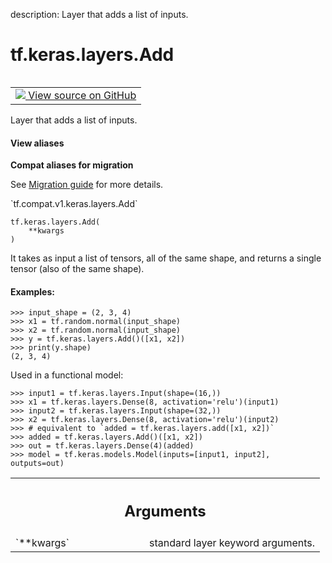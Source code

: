 description: Layer that adds a list of inputs.

<div itemscope itemtype="http://developers.google.com/ReferenceObject">
<meta itemprop="name" content="tf.keras.layers.Add" />
<meta itemprop="path" content="Stable" />
<meta itemprop="property" content="__init__"/>
<meta itemprop="property" content="__new__"/>
</div>

# tf.keras.layers.Add

<!-- Insert buttons and diff -->

<table class="tfo-notebook-buttons tfo-api nocontent" align="left">
<td>
  <a target="_blank" href="https://github.com/tensorflow/tensorflow/blob/r2.3/tensorflow/python/keras/layers/merge.py#L221-L254">
    <img src="https://www.tensorflow.org/images/GitHub-Mark-32px.png" />
    View source on GitHub
  </a>
</td>
</table>



Layer that adds a list of inputs.

<section class="expandable">
  <h4 class="showalways">View aliases</h4>
  <p>
<b>Compat aliases for migration</b>
<p>See
<a href="https://www.tensorflow.org/guide/migrate">Migration guide</a> for
more details.</p>
<p>`tf.compat.v1.keras.layers.Add`</p>
</p>
</section>

<pre class="devsite-click-to-copy prettyprint lang-py tfo-signature-link">
<code>tf.keras.layers.Add(
    **kwargs
)
</code></pre>



<!-- Placeholder for "Used in" -->

It takes as input a list of tensors,
all of the same shape, and returns
a single tensor (also of the same shape).

#### Examples:



```
>>> input_shape = (2, 3, 4)
>>> x1 = tf.random.normal(input_shape)
>>> x2 = tf.random.normal(input_shape)
>>> y = tf.keras.layers.Add()([x1, x2])
>>> print(y.shape)
(2, 3, 4)
```

Used in a functional model:

```
>>> input1 = tf.keras.layers.Input(shape=(16,))
>>> x1 = tf.keras.layers.Dense(8, activation='relu')(input1)
>>> input2 = tf.keras.layers.Input(shape=(32,))
>>> x2 = tf.keras.layers.Dense(8, activation='relu')(input2)
>>> # equivalent to `added = tf.keras.layers.add([x1, x2])`
>>> added = tf.keras.layers.Add()([x1, x2])
>>> out = tf.keras.layers.Dense(4)(added)
>>> model = tf.keras.models.Model(inputs=[input1, input2], outputs=out)
```

<!-- Tabular view -->
 <table class="responsive fixed orange">
<colgroup><col width="214px"><col></colgroup>
<tr><th colspan="2"><h2 class="add-link">Arguments</h2></th></tr>

<tr>
<td>
`**kwargs`
</td>
<td>
standard layer keyword arguments.
</td>
</tr>
</table>



